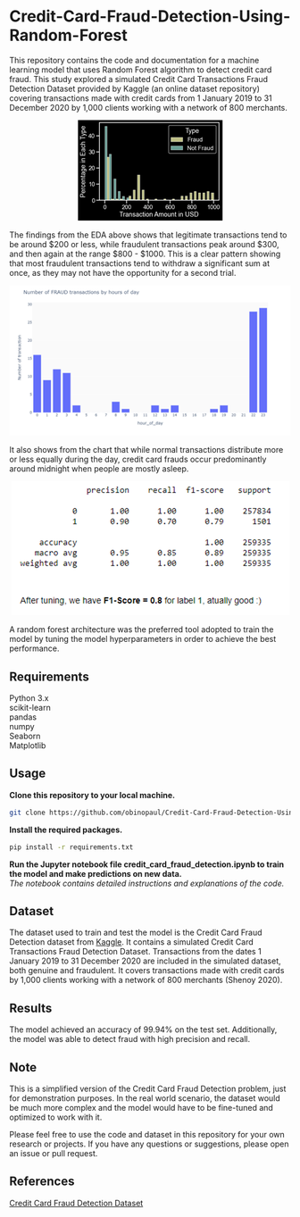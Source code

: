 # Credit-Card-Fraud-Detection-Using-Random-Forest
                                    
This repository contains the code and documentation for a machine learning model that uses Random Forest algorithm to detect credit card fraud. This study explored a simulated Credit Card Transactions Fraud Detection Dataset provided by Kaggle (an online dataset repository) covering transactions made with credit cards from 1 January 2019 to 31 December 2020 by 1,000 clients working with a network of 800 merchants.               
  
<p align="center">
    <img src="Transaction_amount.png" alt="Alt text">
</p>   
        

The findings from the EDA above shows that legitimate transactions tend to be around $200 or less, while fraudulent transactions peak around $300, and then again at the range $800 - $1000. This is a clear pattern showing that most fraudulent transactions tend to withdraw a significant sum at once, as they may not have the opportunity for a second trial. 

<p align="center">
    <img src="hour_of_the_day.png" alt="Alt text">
</p>                                 
It also shows from the chart that while normal transactions distribute more or less equally during the day, credit card frauds occur predominantly around midnight when people are mostly asleep.
<p align="center">
    <img src="RandomForest.png" alt="Alt text">
</p>                        
A random forest architecture was the preferred tool adopted to train the model by tuning the model hyperparameters in order to achieve the best performance.      
      
## Requirements     
Python 3.x        
scikit-learn        
pandas        
numpy   
Seaborn     
Matplotlib        
          
## Usage            
**Clone this repository to your local machine.**                 
```bash
git clone https://github.com/obinopaul/Credit-Card-Fraud-Detection-Using-Random-Forest.git 
```
      
**Install the required packages.**                                                  
```bash
pip install -r requirements.txt
```
      
**Run the Jupyter notebook file credit_card_fraud_detection.ipynb to train the model and make predictions on new data.**                                 
*The notebook contains detailed instructions and explanations of the code.*                                    
    
## Dataset                                                               
The dataset used to train and test the model is the Credit Card Fraud Detection dataset from [Kaggle](https://www.kaggle.com/datasets/kartik2112/fraud-detection?datasetId=817870&sortBy=voteCount). It contains a simulated Credit Card Transactions Fraud Detection Dataset. Transactions from the dates 1 January 2019 to 31 December 2020 are included in the simulated dataset, both genuine and fraudulent. It covers transactions made with credit cards by 1,000 clients working with a network of 800 merchants (Shenoy 2020). 

## Results                                             
The model achieved an accuracy of 99.94% on the test set. Additionally, the model was able to detect fraud with high precision and recall.

## Note                                                    
This is a simplified version of the Credit Card Fraud Detection problem, just for demonstration purposes. In the real world scenario, the dataset would be much more complex and the model would have to be fine-tuned and optimized to work with it.

Please feel free to use the code and dataset in this repository for your own research or projects. If you have any questions or suggestions, please open an issue or pull request.

## References                                                                      
[Credit Card Fraud Detection Dataset](https://www.kaggle.com/datasets/kartik2112/fraud-detection?datasetId=817870&sortBy=voteCount)

